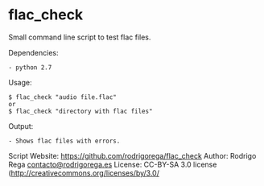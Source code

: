 # flac_check
Small command line script to test flac files.

Dependencies:

    - python 2.7

Usage:

    $ flac_check "audio file.flac"
    or
    $ flac_check "directory with flac files"

Output:

    - Shows flac files with errors.

Script Website: https://github.com/rodrigorega/flac_check 
Author: Rodrigo Rega <contacto@rodrigorega.es>
License: CC-BY-SA 3.0 license (http://creativecommons.org/licenses/by/3.0/

